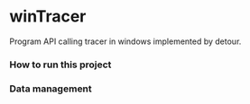 # winTracer

Program API calling tracer in windows implemented by detour.

### How to run this project



### Data management

